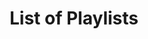 ---
layout: index
title: List of Playlists
playlists: [    
    the-origin,
    the-experiment,
    the-prototype,
    the-chill,
    the-house,
    three-piece1,
    three-piece2,
    under-development,
    recent-releases
]
---